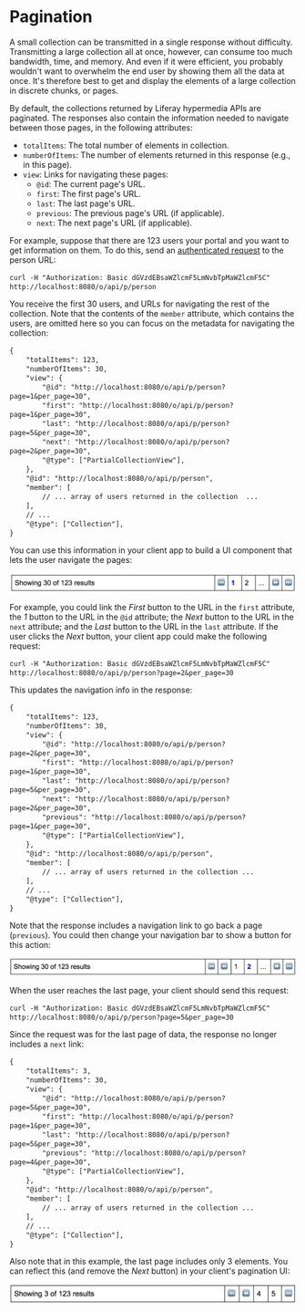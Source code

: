 # Pagination

A small collection can be transmitted in a single response without difficulty. 
Transmitting a large collection all at once, however, can consume too much 
bandwidth, time, and memory. And even if it were efficient, you probably 
wouldn't want to overwhelm the end user by showing them all the data at once. 
It's therefore best to get and display the elements of a large collection in 
discrete chunks, or pages. 

By default, the collections returned by Liferay hypermedia APIs are paginated. 
The responses also contain the information needed to navigate between those 
pages, in the following attributes: 

-   `totalItems`: The total number of elements in collection.
-   `numberOfItems`: The number of elements returned in this response (e.g., in 
    this page). 
-   `view`: Links for navigating these pages:
    -   `@id`: The current page's URL. 
    -   `first`: The first page's URL. 
    -   `last`: The last page's URL. 
    -   `previous`: The previous page's URL (if applicable). 
    -   `next`: The next page's URL (if applicable).

For example, suppose that there are 123 users your portal and you want to get 
information on them. To do this, send an 
[authenticated request](liferay.com) 
to the person URL: 

    curl -H "Authorization: Basic dGVzdEBsaWZlcmF5LmNvbTpMaWZlcmF5C" http://localhost:8080/o/api/p/person

You receive the first 30 users, and URLs for navigating the rest of the 
collection. Note that the contents of the `member` attribute, which contains the 
users, are omitted here so you can focus on the metadata for navigating the 
collection: 

    {
        "totalItems": 123,
        "numberOfItems": 30,
        "view": {
            "@id": "http://localhost:8080/o/api/p/person?page=1&per_page=30",
            "first": "http://localhost:8080/o/api/p/person?page=1&per_page=30",
            "last": "http://localhost:8080/o/api/p/person?page=5&per_page=30",
            "next": "http://localhost:8080/o/api/p/person?page=2&per_page=30",
            "@type": ["PartialCollectionView"],
        },
        "@id": "http://localhost:8080/o/api/p/person",
        "member": [
            // ... array of users returned in the collection  ...
        ],
        // ... 
        "@type": ["Collection"],
    }

You can use this information in your client app to build a UI component that 
lets the user navigate the pages: 

![Figure 1: This simple UI lets users navigate the pages of data that the server returns.](../../../../images/apio-pagination-01.png)

For example, you could link the *First* button to the URL in the `first` 
attribute, the *1* button to the URL in the `@id` attribute; the *Next* button 
to the URL in the `next` attribute; and the *Last* button to the URL in the 
`last` attribute. If the user clicks the *Next* button, your client app could 
make the following request: 

    curl -H "Authorization: Basic dGVzdEBsaWZlcmF5LmNvbTpMaWZlcmF5C" http://localhost:8080/o/api/p/person?page=2&per_page=30

This updates the navigation info in the response: 

    {
        "totalItems": 123,
        "numberOfItems": 30,
        "view": {
            "@id": "http://localhost:8080/o/api/p/person?page=2&per_page=30",
            "first": "http://localhost:8080/o/api/p/person?page=1&per_page=30",
            "last": "http://localhost:8080/o/api/p/person?page=5&per_page=30",
            "next": "http://localhost:8080/o/api/p/person?page=2&per_page=30",
            "previous": "http://localhost:8080/o/api/p/person?page=1&per_page=30",
            "@type": ["PartialCollectionView"],
        },
        "@id": "http://localhost:8080/o/api/p/person",
        "member": [
            // ... array of users returned in the collection ...
        ],
        // ...
        "@type": ["Collection"],
    }

Note that the response includes a navigation link to go back a page 
(`previous`). You could then change your navigation bar to show a button for 
this action: 

![Figure 2: You can update the pagination UI as the user traverses the pages.](../../../../images/apio-pagination-02.png)

When the user reaches the last page, your client should send this request: 

    curl -H "Authorization: Basic dGVzdEBsaWZlcmF5LmNvbTpMaWZlcmF5C" http://localhost:8080/o/api/p/person?page=5&per_page=30

Since the request was for the last page of data, the response no longer includes 
a `next` link: 

    {
        "totalItems": 3,
        "numberOfItems": 30,
        "view": {
            "@id": "http://localhost:8080/o/api/p/person?page=5&per_page=30",
            "first": "http://localhost:8080/o/api/p/person?page=1&per_page=30",
            "last": "http://localhost:8080/o/api/p/person?page=5&per_page=30",
            "previous": "http://localhost:8080/o/api/p/person?page=4&per_page=30",
            "@type": ["PartialCollectionView"],
        },
        "@id": "http://localhost:8080/o/api/p/person",
        "member": [
            // ... array of users returned in the collection ...
        ],
        // ...
        "@type": ["Collection"],
    }

Also note that in this example, the last page includes only 3 elements. You can 
reflect this (and remove the *Next* button) in your client's pagination UI: 

![Figure 3: The last page lists the number of items it displays, and no longer includes a *Next* button.](../../../../images/apio-pagination-03.png)
